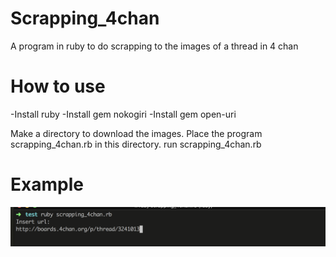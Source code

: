 # Scrapping_4chan
A program in ruby to do scrapping to the images of a thread in 4 chan

# How to use
-Install ruby
-Install gem nokogiri
-Install gem open-uri

Make a directory to download the images.
Place the program scrapping_4chan.rb in this directory.
run scrapping_4chan.rb

# Example

![example](https://github.com/Mature2010/Scrapping_4chan/blob/master/example.png)
